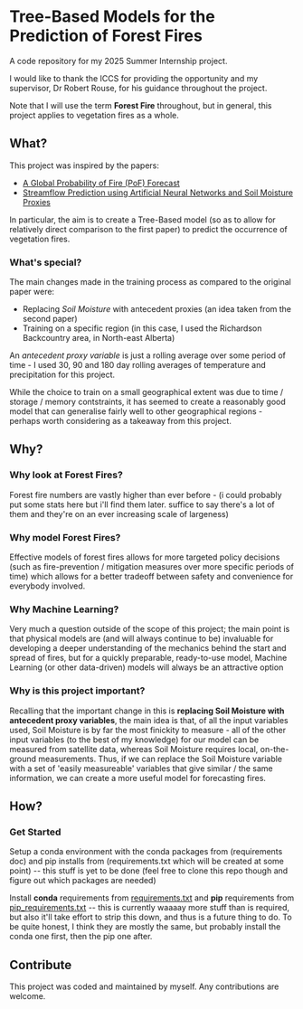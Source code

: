 # Tree-Based Models for the Prediction of Forest Fires
A code repository for my 2025 Summer Internship project.

I would like to thank the ICCS for providing the opportunity and my supervisor, Dr Robert Rouse, for his guidance throughout the project.

Note that I will use the term **Forest Fire** throughout, but in general, this project applies to vegetation fires as a whole.

## What?
This project was inspired by the papers:
- [A Global Probability of Fire (PoF) Forecast](https://agupubs.onlinelibrary.wiley.com/doi/10.1029/2023GL107929)
- [Streamflow Prediction using Artificial Neural Networks and Soil Moisture Proxies](https://www.cambridge.org/core/journals/environmental-data-science/article/streamflow-prediction-using-artificial-neural-networks-and-soil-moisture-proxies/0BD1412AC5E8CED23D4564AECD8F2583)

In particular, the aim is to create a Tree-Based model (so as to allow for relatively direct comparison to the first paper) to predict the occurrence of vegetation fires.

### What's special?
The main changes made in the training process as compared to the original paper were:
- Replacing _Soil Moisture_ with antecedent proxies (an idea taken from the second paper)
- Training on a specific region (in this case, I used the Richardson Backcountry area, in North-east Alberta)

An _antecedent proxy variable_ is just a rolling average over some period of time - I used 30, 90 and 180 day rolling averages of temperature and precipitation for this project.

While the choice to train on a small geographical extent was due to time / storage / memory contstraints, it has seemed to create a reasonably good model that can generalise fairly well to other geographical regions - perhaps worth considering as a takeaway from this project.

## Why?

### Why look at Forest Fires?
Forest fire numbers are vastly higher than ever before - (i could probably put some stats here but i'll find them later. suffice to say there's a lot of them and they're on an ever increasing scale of largeness)

### Why model Forest Fires?
Effective models of forest fires allows for more targeted policy decisions (such as fire-prevention / mitigation measures over more specific periods of time) which allows for a better tradeoff between safety and convenience for everybody involved.

### Why Machine Learning?
Very much a question outside of the scope of this project; the main point is that physical models are (and will always continue to be) invaluable for developing a deeper understanding of the mechanics behind the start and spread of fires, but for a quickly preparable, ready-to-use model, Machine Learning (or other data-driven) models will always be an attractive option

### Why is this project important?
Recalling that the important change in this is **replacing Soil Moisture with antecedent proxy variables**, the main idea is that, of all the input variables used, Soil Moisture is by far the most finickity to measure - all of the other input variables (to the best of my knowledge) for our model can be measured from satellite data, whereas Soil Moisture requires local, on-the-ground measurements. Thus, if we can replace the Soil Moisture variable with a set of 'easily measureable' variables that give similar / the same information, we can create a more useful model for forecasting fires.

## How?

### Get Started
Setup a conda environment with the conda packages from (requirements doc) and pip installs from (requirements.txt which will be created at some point) -- this stuff is yet to be done (feel free to clone this repo though and figure out which packages are needed)

Install **conda** requirements from [requirements.txt](requirements.txt) and **pip** requirements from [pip_requirements.txt](pip_requirements.txt) -- this is currently waaaay more stuff than is required, but also it'll take effort to strip this down, and thus is a future thing to do. To be quite honest, I think they are mostly the same, but probably install the conda one first, then the pip one after.

## Contribute
This project was coded and maintained by myself. Any contributions are welcome.
